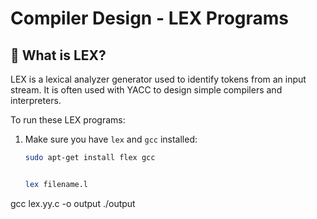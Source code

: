 # Compiler Design - LEX Programs

## 🔧 What is LEX?

LEX is a lexical analyzer generator used to identify tokens from an input stream. It is often used with YACC to design simple compilers and interpreters.


To run these LEX programs:

1. Make sure you have `lex` and `gcc` installed:
   ```bash
   sudo apt-get install flex gcc


   lex filename.l
gcc lex.yy.c -o output
./output
